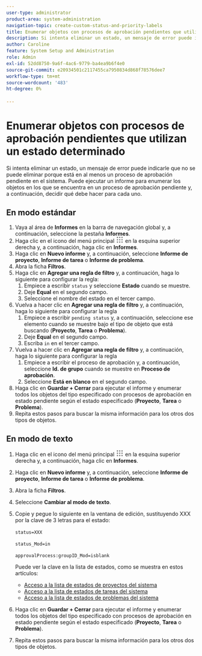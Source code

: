 ```yaml
---
user-type: administrator
product-area: system-administration
navigation-topic: create-custom-status-and-priority-labels
title: Enumerar objetos con procesos de aprobación pendientes que utilizan un estado determinado
description: Si intenta eliminar un estado, un mensaje de error puede indicarle que no se puede eliminar porque se está utilizando en procesos de aprobación pendientes en objetos del sistema. Si desea buscar y revisar esos objetos para decidir lo que debe hacer, puede ejecutar un informe que los enumere.
author: Caroline
feature: System Setup and Administration
role: Admin
exl-id: 52dd8750-9a6f-4ac6-9779-ba4ea9b6f4e0
source-git-commit: e20934501c2117455ca7950834d868f78576dee7
workflow-type: tm+mt
source-wordcount: '483'
ht-degree: 0%

---
```


# Enumerar objetos con procesos de aprobación pendientes que utilizan un estado determinado

Si intenta eliminar un estado, un mensaje de error puede indicarle que no se puede eliminar porque está en al menos un proceso de aprobación pendiente en el sistema. Puede ejecutar un informe para enumerar los objetos en los que se encuentra en un proceso de aprobación pendiente y, a continuación, decidir qué debe hacer para cada uno.

## En modo estándar

1. Vaya al área de **Informes** en la barra de navegación global y, a continuación, seleccione la pestaña **Informes**.
1. Haga clic en el icono del menú principal ![](assets/main-menu-icon.png) en la esquina superior derecha y, a continuación, haga clic en **Informes**.
1. Haga clic en **Nuevo informe** y, a continuación, seleccione **Informe de proyecto**, **Informe de tarea** o **Informe de problema**.
1. Abra la ficha **Filtros**.
1. Haga clic en **Agregar una regla de filtro** y, a continuación, haga lo siguiente para configurar la regla:
   1. Empiece a escribir `status` y seleccione **Estado** cuando se muestre.
   1. Deje **Equal** en el segundo campo.
   1. Seleccione el nombre del estado en el tercer campo.
1. Vuelva a hacer clic en **Agregar una regla de filtro** y, a continuación, haga lo siguiente para configurar la regla
   1. Empiece a escribir `pending status` y, a continuación, seleccione ese elemento cuando se muestre bajo el tipo de objeto que está buscando (**Proyecto**, **Tarea** o **Problema**).
   1. Deje **Equal** en el segundo campo.
   1. Escriba `in` en el tercer campo.
1. Vuelva a hacer clic en **Agregar una regla de filtro** y, a continuación, haga lo siguiente para configurar la regla
   1. Empiece a escribir el proceso de aprobación y, a continuación, seleccione **Id. de grupo** cuando se muestre en **Proceso de aprobación**.
   1. Seleccione **Está en blanco** en el segundo campo.
1. Haga clic en **Guardar + Cerrar** para ejecutar el informe y enumerar todos los objetos del tipo especificado con procesos de aprobación en estado pendiente según el estado especificado (**Proyecto**, **Tarea** o **Problema**).
1. Repita estos pasos para buscar la misma información para los otros dos tipos de objetos.


## En modo de texto

1. Haga clic en el icono del menú principal ![](assets/main-menu-icon.png) en la esquina superior derecha y, a continuación, haga clic en **Informes**.
1. Haga clic en **Nuevo informe** y, a continuación, seleccione **Informe de proyecto**, **Informe de tarea** o **Informe de problema**.
1. Abra la ficha **Filtros**.
1. Seleccione **Cambiar al modo de texto**.
1. Copie y pegue lo siguiente en la ventana de edición, sustituyendo XXX por la clave de 3 letras para el estado:

   `status=XXX`

   `status_Mod=in`

   `approvalProcess:groupID_Mod=isblank`

   Puede ver la clave en la lista de estados, como se muestra en estos artículos:
   * [Acceso a la lista de estados de proyectos del sistema](project-statuses.md)
   * [Acceso a la lista de estados de tareas del sistema](task-statuses.md)
   * [Acceso a la lista de estados de problemas del sistema](issue-statuses.md)

1. Haga clic en **Guardar + Cerrar** para ejecutar el informe y enumerar todos los objetos del tipo especificado con procesos de aprobación en estado pendiente según el estado especificado (**Proyecto**, **Tarea** o **Problema**).
1. Repita estos pasos para buscar la misma información para los otros dos tipos de objetos.
